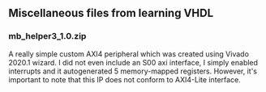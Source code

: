 ## Miscellaneous files from learning VHDL
### mb_helper3_1.0.zip
A really simple custom AXI4 peripheral which was created using Vivado 2020.1 wizard. I did not even include an S00 axi interface, I simply enabled interrupts and it autogenerated 5 memory-mapped registers. However, it's important to note that this IP does not conform to AXI4-Lite interface.
